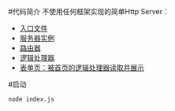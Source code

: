 #代码简介
不使用任何框架实现的简单Http Server：

* [入口文件](src/SimpleServer/index.js)
* [服务器实例](src/SimpleServer/server.js)
* [路由器](src/SimpleServer/router.js)
* [逻辑处理器](src/SimpleServer/handler.js)
* [表单页：被首页的逻辑处理器读取并展示](src/SimpleServer/upload.html)

#启动
```sh
node index.js
```

